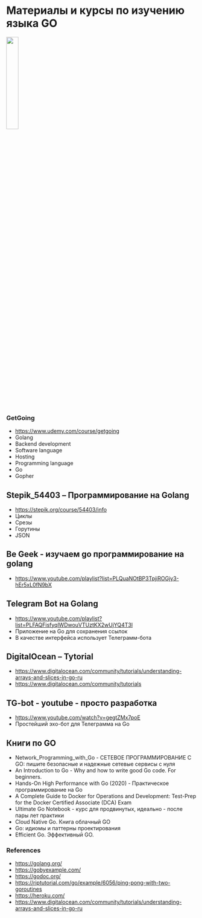 # Материалы и курсы по изучению языка GO


<img src="https://go.dev/images/gophers/motorcycle.svg"  width=25% />


### GetGoing
* https://www.udemy.com/course/getgoing
* Golang
* Backend development
* Software language
* Hosting
* Programming language
* Go
* Gopher


## Stepik_54403 – Программирование на Golang
* https://stepik.org/course/54403/info
* Циклы
* Срезы
* Горутины
* JSON


## Be Geek - изучаем go программирование на golang
* https://www.youtube.com/playlist?list=PLQuaNOtBP3TpjiROGjy3-hEr5xL0fN9bX


## Telegram Bot на Golang
* https://www.youtube.com/playlist?list=PLFAQFisfyqlWDwouVTUztKX2wUjYQ4T3l
* Приложение на Go для сохранения ссылок
* В качестве интерфейса использует Телеграмм-бота


## DigitalOcean – Tytorial
+ https://www.digitalocean.com/community/tutorials/understanding-arrays-and-slices-in-go-ru
+ https://www.digitalocean.com/community/tutorials


## TG-bot - youtube - просто разработка
* https://www.youtube.com/watch?v=gegtZMx7poE
* Простейший эхо-бот для Телеграмма на Go


## Книги по GO
* Network_Programming_with_Go - СЕТЕВОЕ ПРОГРАММИРОВАНИЕ С GO: пишите безопасные и надежные сетевые сервисы с нуля
* An Introduction to Go - Why and how to write good Go code. For beginners.
* Hands-On High Performance with Go (2020) - Практическое программирование на Go
* A Complete Guide to Docker for Operations and Development: Test-Prep for the Docker Certified Associate (DCA) Exam
* Ultimate Go Notebook - курс для продвинутых, идеально - после пары лет практики
* Cloud Native Go. Книга облачный GO
* Go: идиомы и паттерны проектирования
* Efficient Go. Эффективный GO.


### References
- https://golang.org/
- https://gobyexample.com/
- https://godoc.org/
- https://riptutorial.com/go/example/6056/ping-pong-with-two-goroutines
- https://heroku.com/
- https://www.digitalocean.com/community/tutorials/understanding-arrays-and-slices-in-go-ru